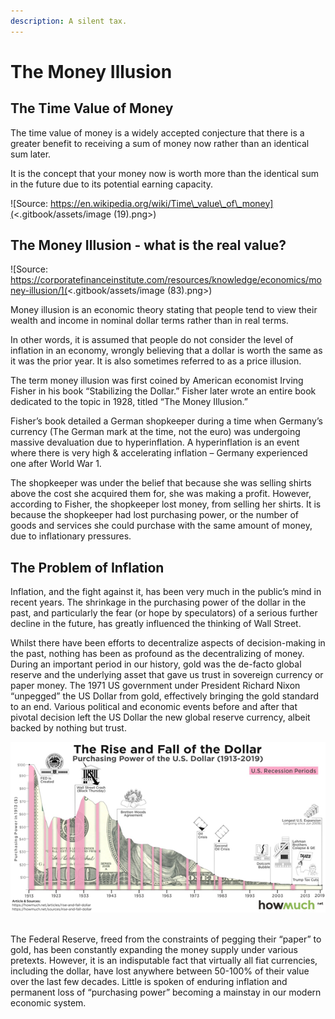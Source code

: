 ```yaml
---
description: A silent tax.
---
```


# The Money Illusion

## The Time Value of Money

The time value of money is a widely accepted conjecture that there is a greater benefit to receiving a sum of money now rather than an identical sum later.

It is the concept that your money now is worth more than the identical sum in the future due to its potential earning capacity.

![Source: https://en.wikipedia.org/wiki/Time\_value\_of\_money](<.gitbook/assets/image (19).png>)

## The Money Illusion - what is the real value?

![Source: https://corporatefinanceinstitute.com/resources/knowledge/economics/money-illusion/](<.gitbook/assets/image (83).png>)

Money illusion is an economic theory stating that people tend to view their wealth and income in nominal dollar terms rather than in real terms.

In other words, it is assumed that people do not consider the level of inflation in an economy, wrongly believing that a dollar is worth the same as it was the prior year. It is also sometimes referred to as a price illusion.

The term money illusion was first coined by American economist Irving Fisher in his book “Stabilizing the Dollar.” Fisher later wrote an entire book dedicated to the topic in 1928, titled “The Money Illusion.”

Fisher’s book detailed a German shopkeeper during a time when Germany’s currency (The German mark at the time, not the euro) was undergoing massive devaluation due to hyperinflation. A hyperinflation is an event where there is very high & accelerating inflation – Germany experienced one after World War 1.

The shopkeeper was under the belief that because she was selling shirts above the cost she acquired them for, she was making a profit. However, according to Fisher, the shopkeeper lost money, from selling her shirts. It is because the shopkeeper had lost purchasing power, or the number of goods and services she could purchase with the same amount of money, due to inflationary pressures.

## The Problem of Inflation

Inflation, and the fight against it, has been very much in the public’s mind in recent years. The shrinkage in the purchasing power of the dollar in the past, and particularly the fear (or hope by speculators) of a serious further decline in the future, has greatly influenced the thinking of Wall Street.

Whilst there have been efforts to decentralize aspects of decision-making in the past, nothing has been as profound as the decentralizing of money. During an important period in our history, gold was the de-facto global reserve and the underlying asset that gave us trust in sovereign currency or paper money. The 1971 US government under President Richard Nixon “unpegged” the US Dollar from gold, effectively bringing the gold standard to an end. Various political and economic events before and after that pivotal decision left the US Dollar the new global reserve currency, albeit backed by nothing but trust.

![](<.gitbook/assets/image (61).png>)

\
The Federal Reserve, freed from the constraints of pegging their “paper” to gold, has been constantly expanding the money supply under various pretexts. However, it is an indisputable fact that virtually all fiat currencies, including the dollar, have lost anywhere between 50-100% of their value over the last few decades. Little is spoken of enduring inflation and permanent loss of “purchasing power” becoming a mainstay in our modern economic system.

